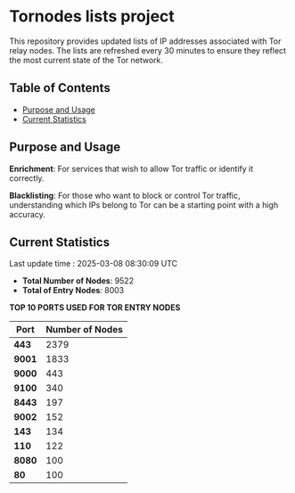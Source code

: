 # Tornodes lists project

This repository provides updated lists of IP addresses associated with Tor relay nodes. The lists are refreshed every 30 minutes to ensure they reflect the most current state of the Tor network.

## Table of Contents

- [Purpose and Usage](#purpose-and-usage)
- [Current Statistics](#current-statistics)


## Purpose and Usage

**Enrichment**: For services that wish to allow Tor traffic or identify it correctly.

**Blacklisting**: For those who want to block or control Tor traffic, understanding which IPs belong to Tor can be a starting point with a high accuracy.

## Current Statistics

Last update time : 2025-03-08 08:30:09 UTC

- **Total Number of Nodes**: 9522
- **Total of Entry Nodes**: 8003

**TOP 10 PORTS USED FOR TOR ENTRY NODES**

| **Port** | **Number of Nodes** |
|------|-----------------|
| **443**   | 2379  |
| **9001**   | 1833  |
| **9000**   | 443  |
| **9100**   | 340  |
| **8443**   | 197  |
| **9002**   | 152  |
| **143**   | 134  |
| **110**   | 122  |
| **8080**   | 100  |
| **80**   | 100  |

